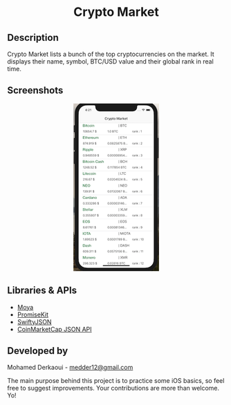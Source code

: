 <h1 align="center"> Crypto Market  </h1>

Description
------
Crypto Market lists a bunch of the top cryptocurrencies on the market. It displays their name, symbol, BTC/USD value and their global rank in real time.


Screenshots
------
 <p align="center"> 
<img src="https://github.com/MohamedDer/Crypto-Market/blob/master/Screenshots/screen1.png">
</p>
 

Libraries & APIs
------
- [Moya](https://github.com/Moya/Moya)  
- [PromiseKit](https://github.com/mxcl/PromiseKit)
- [SwiftyJSON](https://github.com/SwiftyJSON/SwiftyJSON)
- [CoinMarketCap JSON API](https://coinmarketcap.com/api/)
 


Developed by
------
Mohamed Derkaoui  -  medder12@gmail.com

The main purpose behind this project is to practice some iOS basics, so feel free to suggest improvements. Your contributions are more than welcome. Yo!
